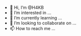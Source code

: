 - 👋 Hi, I’m @H4KB
- 👀 I’m interested in ...
- 🌱 I’m currently learning ...
- 💞️ I’m looking to collaborate on ...
- 📫 How to reach me ...

<!---
H4KB/H4KB is a ✨ special ✨ repository because its `README.md` (this file) appears on your GitHub profile.
You can click the Preview link to take a look at your changes.
--->
